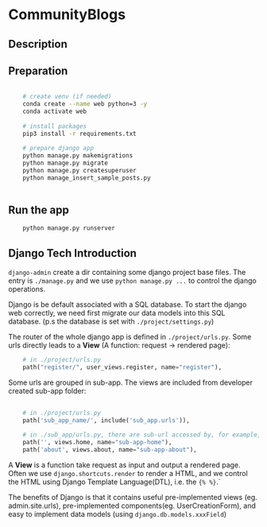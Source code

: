 # CommunityBlogs

## Description


## Preparation

```bash
  
    # create venv (if needed)
    conda create --name web python=3 -y
    conda activate web
    
    # install packages
    pip3 install -r requirements.txt
    
    # prepare django app
    python manage.py makemigrations
    python manage.py migrate
    python manage.py createsuperuser
    python manage_insert_sample_posts.py
    

```

## Run the app

```bash
    python manage.py runserver
```


## Django Tech Introduction

`django-admin` create a dir containing some django project base files.
The entry is `./manage.py` and we use `python manage.py ...` to control the django operations.

Django is be default associated with a SQL database. To start the django web correctly,
we need first migrate our data models into this SQL database. (p.s the database is set with `./project/settings.py`)

The router of the whole django app is defined in `./project/urls.py`. 
Some urls directly leads to a **View** (A function: request -> rendered page):

```python
    # in ./project/urls.py
    path("register/", user_views.register, name="register"),

```
Some urls are grouped in sub-app. The views are included from developer created sub-app folder:

```python
    
    # in ./project/urls.py
    path('sub_app_name/', include('sub_app.urls')),
    
    # in ./sub_app/urls.py, there are sub-url accessed by, for example, sub_app_name/home
    path('', views.home, name="sub-app-home"),
    path('about', views.about, name="sub-app-about"),

```

A **View** is a function take request as input and output a rendered page. Often we use `django.shortcuts.render` to
render a HTML, and we control the HTML using Django Template Language(DTL), i.e. the `{% %}`.`

The benefits of Django is that it contains useful pre-implemented views (eg. admin.site.urls), 
pre-implemented components(eg. UserCreationForm), and easy to implement data models (using `django.db.models.xxxField`)